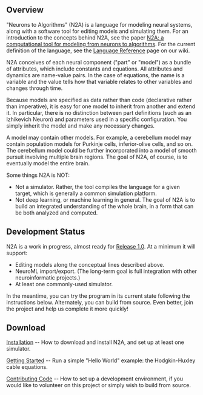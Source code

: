 ## Overview ##

"Neurons to Algorithms" (N2A) is a language for modeling neural systems, along with a software tool for editing models and simulating them. For an introduction to the concepts behind N2A, see the paper [N2A: a computational tool for modeling from neurons to algorithms](http://www.frontiersin.org/Neural_Circuits/10.3389/fncir.2014.00001/abstract). For the current definition of the language, see the [Language Reference](https://github.com/frothga/n2a/wiki/LanguageOverview) page on our wiki.

N2A conceives of each neural component ("part" or "model") as a bundle of attributes, which include constants and equations. All attributes and dynamics are name-value pairs. In the case of equations, the name is a variable and the value tells how that variable relates to other variables and changes through time.

Because models are specified as data rather than code (declarative rather than imperative), it is easy for one model to inherit from another and extend it. In particular, there is no distinction between part definitions (such as an Izhikevich Neuron) and parameters used in a specific configuration. You simply inherit the model and make any necessary changes.

A model may contain other models. For example, a cerebellum model may contain population models for Purkinje cells, inferior-olive cells, and so on. The cerebellum model could be further incorporated into a model of smooth pursuit involving multiple brain regions. The goal of N2A, of course, is to eventually model the entire brain.

Some things N2A is NOT:

  * Not a simulator. Rather, the tool compiles the language for a given target, which is generally a common simulation platform.
  * Not deep learning, or machine learning in general. The goal of N2A is to build an integrated understanding of the whole brain, in a form that can be both analyzed and computed.

## Development Status ##

N2A is a work in progress, almost ready for [Release 1.0](https://github.com/frothga/n2a/milestones). At a minimum it will support:

  * Editing models along the conceptual lines described above.
  * NeuroML import/export. (The long-term goal is full integration with other neuroinformatic projects.)
  * At least one commonly-used simulator.

In the meantime, you can try the program in its current state following the instructions below. Alternately, you can build from source. Even better, join the project and help us complete it more quickly!

## Download ##

[Installation](https://github.com/frothga/n2a/wiki/Installation) -- How to download and install N2A, and set up at least one simulator.

[Getting Started](https://github.com/frothga/n2a/wiki/GettingStarted) -- Run a simple "Hello World" example: the Hodgkin-Huxley cable equations.

[Contributing Code](https://github.com/frothga/n2a/wiki/DeveloperHowTo) -- How to set up a development environment, if you would like to volunteer on this project or simply wish to build from source.
